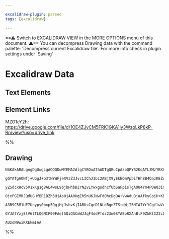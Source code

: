 ```yaml
---

excalidraw-plugin: parsed
tags: [excalidraw]

---
```

==⚠  Switch to EXCALIDRAW VIEW in the MORE OPTIONS menu of this document. ⚠== You can decompress Drawing data with the command palette: 'Decompress current Excalidraw file'. For more info check in plugin settings under 'Saving'


# Excalidraw Data
## Text Elements
## Element Links
MZO1eY2h: https://drive.google.com/file/d/1OE4ZJvCM5FRK1GKA1ly3WzoLkP8kP-Rn/view?usp=drive_link

%%
## Drawing
```compressed-json
N4KAkARALgngDgUwgLgAQQQDwMYEMA2AlgCYBOuA7hADTgQBuCpAzoQPYB2KqATLZMzYBXUtiRoIACyhQ4zZAHoFAc0JRJQgEYA6bGwC2CgF7N6hbEcK4OCtptbErHALRY8RMpWdx8Q1TdIEfARcZgRmBShcZQUebQA2bQB2GjoghH0EDihmbgBtcDBQMBKIEm4IAFkALQB5AEYEAE0eSVSSyFhECozNBGJiXE1g9tLMbmcAVkn6hMmkgBYeep5J

gGYATgAONfj+UpgJ+p3tNYWFjeXVzZ3JvcLIChJ1bi2ABjX9yEkEQmVpbiTHh8B4QazKEZoN5fCDMKCkNgAawQAGE2Pg2KQKgBiRp4pAwzS4bCI5QIoQcYhojFYiTw6zMOC4QLZUaQABmhHw+AAyrBIehBB42bD4UiEAB1Z5tNAgjqihHIvkwAWw9HlGHk/4ccK5ND1GFsJnYNSHfVvaGgsnCOAASWIetQeQAujD2eRMvbuBwhNyYYRKVgKrg3iL

yZSdcxHcV5V1xKg1g8AL4wsL9bjbHhbDZrNZvLYwxgsdhcfUbSaFpisTgAOU4Ym4PDe03imwWSQroMIzAAIukoOm0OyCGFCcJKQBRYKZbKOl0woRwQYD4jcepJXNJDZLN7LSaW+VEDiIirSWTyJRkQiMbTKNhsCEIXQGBSc4IKYgKeq1CcLaoAKXoFFKkmAAxAAlABpeoAHFIIAQXqfAYDWCUjDYAAZREAAUthw5xwJsMwEAoAB+IRGQAXivRgAH

0jxPGEMRJQdUGHfBR1BZh3HjAoOjAA0HgEh5nUKJNwFdOhcDgOA+VwAduBjaAfkyCoiH+KBRgYQgSIAIWJUlwypdFMRxdlzIsrTsBEFkoFtAd9D5RVURM2l0FxBB8Ssmysjshz9JJa0KWMmkKnpDhGWZXzvNIWz7IyUCuV5fl4zVYV9ggazYt8+LHLFZEpWIF5ZQyrK4ocpzxWVVUhQ1QpMp87JcvA4RtV1NdSsavyMlqY1TTXC1OuypqHNAzgoF

A3B9C5M1UE7Uoypy0bxp5QgjHjJshvKjIABUsCgeD1NLdBgnZTStqWjI5NIA7YrYCgflwVc0B9P16sWkaMgnSl4Luh6Qme9BmQRKgLs+/RfpBnb4FSoytO4hFuQADUBJJZi2LZ6nODY3iWLYgTlARsER/Amm4eI3iSbRyx2S4FnieJy3qDYMvQgxFNBegCCEeNZnqXddwWMSwe6/QWuCyNHQgOGMrJEhVvWxsD0gOXiD5BA4EBWXSBISo2GIBBvq

GYJAfYzjSlV6lTLQGNIF09FAel5QiQACmWJJqF4ddPfdz23m0SYAEoRXAhBlF9ZkKlIZ3cDdvMffj3hE/9oOIGF96usq5FeqgEtHVe/AMvdKaEFDwMdY4ZQOflLJjdY+EeZhbAiE1tAG4QGEOBL7h28NIQoCPeN2/T0o7AAKwQbAch5Lu4D1g2jeGVizY7+riVzxgdvvfBq9KOMKjCYIp5LEVrLhAxoe6F7fUL0FmORU2R1Xw9QgO4/N+370b7E8

AUzoN9wiKXEkmIAA
```
%%